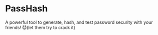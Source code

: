 # PassHash
A powerful tool to generate, hash, and test password security with your friends! 😈(let them try to crack it)
